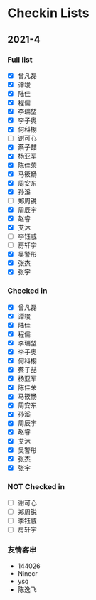 # Checkin Lists

## 2021-4

### Full list

- [x] 曾凡磊
- [x] 谭竣
- [x] 陆佳
- [x] 程儒
- [x] 李瑞堃
- [x] 李子奥
- [x] 何科栩
- [ ] 谢可心
- [x] 蔡子喆
- [x] 杨亚军
- [x] 陈佳荣
- [x] 马筱畅
- [x] 周安东
- [x] 孙溪
- [ ] 郑周锐
- [x] 周辰宇
- [x] 赵睿
- [x] 艾沐
- [ ] 李钰威
- [ ] 房轩宇
- [x] 吴警彤
- [x] 张杰
- [x] 张宇

### Checked in

- [x] 曾凡磊
- [x] 谭竣
- [x] 陆佳
- [x] 程儒
- [x] 李瑞堃
- [x] 李子奥
- [x] 何科栩
- [x] 蔡子喆
- [x] 杨亚军
- [x] 陈佳荣
- [x] 马筱畅
- [x] 周安东
- [x] 孙溪
- [x] 周辰宇
- [x] 赵睿
- [x] 艾沐
- [x] 吴警彤
- [x] 张杰
- [x] 张宇

### NOT Checked in

- [ ] 谢可心
- [ ] 郑周锐
- [ ] 李钰威
- [ ] 房轩宇

### 友情客串

- 144026
- Ninecr
- ysq
- 陈逸飞

